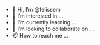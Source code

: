 - 👋 Hi, I’m @felissem
- 👀 I’m interested in ...
- 🌱 I’m currently learning ...
- 💞️ I’m looking to collaborate on ...
- 📫 How to reach me ...

<!---
felissem/felissem is a ✨ special ✨ repository because its `README.md` (this file) appears on your GitHub profile.
You can click the Preview link to take a look at your changes.
--->
